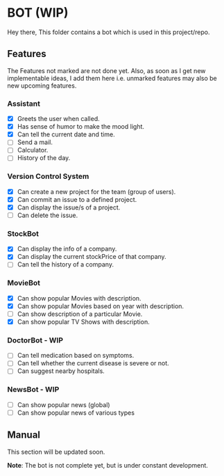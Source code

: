 # BOT (WIP)

  Hey there,
  This folder contains a bot which is used in this project/repo.
  
## Features

  The Features not marked are not done yet. Also, as soon as I get new implementable ideas, I add them here i.e. unmarked features may also be new upcoming features.

### Assistant
  - [X] Greets the user when called.
  - [X] Has sense of humor to make the mood light.
  - [X] Can tell the current date and time.
  - [ ] Send a mail.
  - [ ] Calculator.
  - [ ] History of the day.

### Version Control System
  - [X] Can create a new project for the team (group of users).
  - [X] Can commit an issue to a defined project.
  - [X] Can display the issue/s of a project.
  - [ ] Can delete the issue.
  
### StockBot
  - [X] Can display the info of a company.
  - [X] Can display the current stockPrice of that company.
  - [ ] Can tell the history of a company.  

### MovieBot
  - [X] Can show popular Movies with description.
  - [X] Can show popular Movies based on year with description.
  - [ ] Can show description of a particular Movie.
  - [X] Can show popular TV Shows with description.
  
### DoctorBot - WIP
  - [ ] Can tell medication based on symptoms.
  - [ ] Can tell whether the current disease is severe or not.
  - [ ] Can suggest nearby hospitals.
  
### NewsBot - WIP
  - [ ] Can show popular news (global)
  - [ ] Can show popular news of various types
  
## Manual

  This section will be updated soon.
  
  
**Note**: The bot is not complete yet, but is under constant development.
